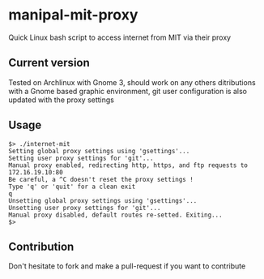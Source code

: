 # manipal-mit-proxy
Quick Linux bash script to access internet from MIT via their proxy

## Current version
Tested on Archlinux with Gnome 3, should work on any others ditributions with a Gnome based graphic environment, git user configuration is also updated with the proxy settings

## Usage
```
$> ./internet-mit
Setting global proxy settings using 'gsettings'...
Setting user proxy settings for 'git'...
Manual proxy enabled, redirecting http, https, and ftp requests to 172.16.19.10:80
Be careful, a ^C doesn't reset the proxy settings !
Type 'q' or 'quit' for a clean exit
q
Unsetting global proxy settings using 'gsettings'...
Unsetting user proxy settings for 'git'...
Manual proxy disabled, default routes re-setted. Exiting...
$>
```

## Contribution
Don't hesitate to fork and make a pull-request if you want to contribute
